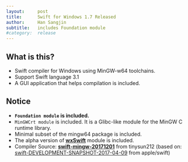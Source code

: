 ```yaml
---
layout:     post
title:      Swift for Windows 1.7 Released
author:     Han Sangjin
subtitle:  	includes Foundation module
#category:  release
---
```

<!-- Start Writing Below in Markdown -->

What is this?
-------------
- Swift compiler for Windows using MinGW-w64 toolchains.
- Support Swift language 3.1
- A GUI application that helps compilation is included.

Notice
-------
- **`Foundation module` is included.**
- `MinGWCrt module` is included. It is a Glibc-like module for the MinGW C runtime library.
- Minimal subset of the mingw64 package is included.
- The alpha version of <b>[wxSwift](http://www.wxswift.org)</b> module is included.
- Compiler Source: <b>[swift-mingw-20171201](https://github.com/tinysun212/swift-windows/releases/tag/swift-mingw-20171201)</b> from tinysun212
   (based on: [swift-DEVELOPMENT-SNAPSHOT-2017-04-09](https://github.com/apple/swift/releases/tag/swift-DEVELOPMENT-SNAPSHOT-2017-04-09-a) from apple/swift)

